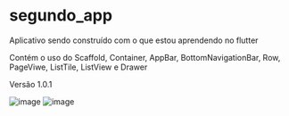 # segundo_app
Aplicativo sendo construído com o que estou aprendendo no flutter  

Contém o uso do Scaffold, Container, AppBar, BottomNavigationBar, Row, PageViwe, ListTile, ListView e Drawer  

Versão 1.0.1  

![image](https://user-images.githubusercontent.com/73318684/139732755-76a5b886-55fb-4247-a7f3-61a0eff93e23.png)
![image](https://user-images.githubusercontent.com/73318684/139732774-846a72af-54e1-4764-b59f-c7ff9b02644b.png)






